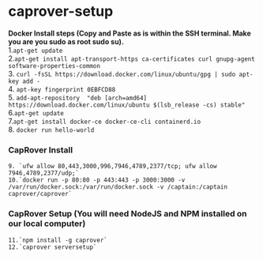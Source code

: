 # caprover-setup

**Docker Install steps (Copy and Paste as is within the SSH terminal. Make you are you sudo as root sudo su).**<br>
	1.`apt-get update`  <br>
	2.`apt-get install apt-transport-https ca-certificates curl gnupg-agent software-properties-common` <br>
  3. `curl -fsSL https://download.docker.com/linux/ubuntu/gpg | sudo apt-key add -` <br>
	4. `apt-key fingerprint 0EBFCD88`  <br>
	5. `add-apt-repository  "deb [arch=amd64] https://download.docker.com/linux/ubuntu $(lsb_release -cs) stable"` <br>
	6.`apt-get update` <br>
	7.`apt-get install docker-ce docker-ce-cli containerd.io`<br>
	8. `docker run hello-world` <br>

### CapRover Install<br>
	9. `ufw allow 80,443,3000,996,7946,4789,2377/tcp; ufw allow 7946,4789,2377/udp;` 
	10.`docker run -p 80:80 -p 443:443 -p 3000:3000 -v /var/run/docker.sock:/var/run/docker.sock -v /captain:/captain caprover/caprover` 

### CapRover Setup (You will need NodeJS and NPM installed on our local computer)<br>
	11.`npm install -g caprover` 
	12.`caprover serversetup`
